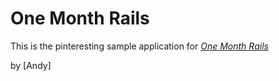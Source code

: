# One Month Rails

This is the pinteresting sample application for
[*One Month Rails*](http://onemonthrails.com)

by [Andy]